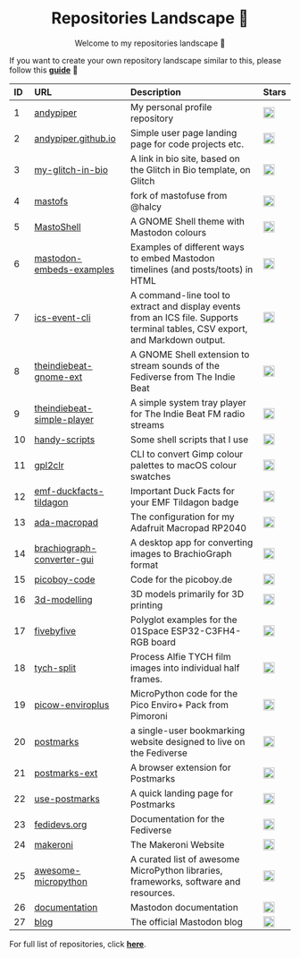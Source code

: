 <h1 align="center">Repositories Landscape 💎</h1>
<p align="center">Welcome to my repositories landscape 👋</p>

If you want to create your own repository landscape similar to this, please follow this [**guide**](./create-repo-landscape.md) 📖


| ID  | URL          | Description                                            | Stars  |
| :-- | :--------------- | :--------------------------------------------- | :------ |
| 1 | <a href="https://github.com/andypiper/andypiper">andypiper</a> | My personal profile repository | <a href="https://github.com/andypiper/andypiper/stargazers"><img alt="GitHub Repo stars" src="https://img.shields.io/github/stars/andypiper/andypiper?style=flat" height="20"/></a> |
| 2 | <a href="https://github.com/andypiper/andypiper.github.io">andypiper.github.io</a> | Simple user page landing page for code projects etc. | <a href="https://github.com/andypiper/andypiper.github.io/stargazers"><img alt="GitHub Repo stars" src="https://img.shields.io/github/stars/andypiper/andypiper.github.io?style=flat" height="20"/></a> |
| 3 | <a href="https://github.com/andypiper/my-glitch-in-bio">my-glitch-in-bio</a> | A link in bio site, based on the Glitch in Bio template, on Glitch | <a href="https://github.com/andypiper/my-glitch-in-bio/stargazers"><img alt="GitHub Repo stars" src="https://img.shields.io/github/stars/andypiper/my-glitch-in-bio?style=flat" height="20"/></a> |
| 4 | <a href="https://github.com/andypiper/mastofs">mastofs</a> | fork of mastofuse from @halcy | <a href="https://github.com/andypiper/mastofs/stargazers"><img alt="GitHub Repo stars" src="https://img.shields.io/github/stars/andypiper/mastofs?style=flat" height="20"/></a> |
| 5 | <a href="https://github.com/andypiper/MastoShell">MastoShell</a> | A GNOME Shell theme with Mastodon colours | <a href="https://github.com/andypiper/MastoShell/stargazers"><img alt="GitHub Repo stars" src="https://img.shields.io/github/stars/andypiper/MastoShell?style=flat" height="20"/></a> |
| 6 | <a href="https://github.com/andypiper/mastodon-embeds-examples">mastodon-embeds-examples</a> | Examples of different ways to embed Mastodon timelines (and posts/toots) in HTML | <a href="https://github.com/andypiper/mastodon-embeds-examples/stargazers"><img alt="GitHub Repo stars" src="https://img.shields.io/github/stars/andypiper/mastodon-embeds-examples?style=flat" height="20"/></a> |
| 7 | <a href="https://github.com/andypiper/ics-event-cli">ics-event-cli</a> | A command-line tool to extract and display events from an ICS file. Supports terminal tables, CSV export, and Markdown output. | <a href="https://github.com/andypiper/ics-event-cli/stargazers"><img alt="GitHub Repo stars" src="https://img.shields.io/github/stars/andypiper/ics-event-cli?style=flat" height="20"/></a> |
| 8 | <a href="https://github.com/andypiper/theindiebeat-gnome-ext">theindiebeat-gnome-ext</a> | A GNOME Shell extension to stream sounds of the Fediverse from The Indie Beat | <a href="https://github.com/andypiper/theindiebeat-gnome-ext/stargazers"><img alt="GitHub Repo stars" src="https://img.shields.io/github/stars/andypiper/theindiebeat-gnome-ext?style=flat" height="20"/></a> |
| 9 | <a href="https://github.com/andypiper/theindiebeat-simple-player">theindiebeat-simple-player</a> | A simple system tray player for The Indie Beat FM radio streams | <a href="https://github.com/andypiper/theindiebeat-simple-player/stargazers"><img alt="GitHub Repo stars" src="https://img.shields.io/github/stars/andypiper/theindiebeat-simple-player?style=flat" height="20"/></a> |
| 10 | <a href="https://github.com/andypiper/handy-scripts">handy-scripts</a> | Some shell scripts that I use | <a href="https://github.com/andypiper/handy-scripts/stargazers"><img alt="GitHub Repo stars" src="https://img.shields.io/github/stars/andypiper/handy-scripts?style=flat" height="20"/></a> |
| 11 | <a href="https://github.com/andypiper/gpl2clr">gpl2clr</a> | CLI to convert Gimp colour palettes to macOS colour swatches | <a href="https://github.com/andypiper/gpl2clr/stargazers"><img alt="GitHub Repo stars" src="https://img.shields.io/github/stars/andypiper/gpl2clr?style=flat" height="20"/></a> |
| 12 | <a href="https://github.com/andypiper/emf-duckfacts-tildagon">emf-duckfacts-tildagon</a> | Important Duck Facts for your EMF Tildagon badge | <a href="https://github.com/andypiper/emf-duckfacts-tildagon/stargazers"><img alt="GitHub Repo stars" src="https://img.shields.io/github/stars/andypiper/emf-duckfacts-tildagon?style=flat" height="20"/></a> |
| 13 | <a href="https://github.com/andypiper/ada-macropad">ada-macropad</a> | The configuration for my Adafruit Macropad RP2040 | <a href="https://github.com/andypiper/ada-macropad/stargazers"><img alt="GitHub Repo stars" src="https://img.shields.io/github/stars/andypiper/ada-macropad?style=flat" height="20"/></a> |
| 14 | <a href="https://github.com/andypiper/brachiograph-converter-gui">brachiograph-converter-gui</a> | A desktop app for converting images to BrachioGraph format | <a href="https://github.com/andypiper/brachiograph-converter-gui/stargazers"><img alt="GitHub Repo stars" src="https://img.shields.io/github/stars/andypiper/brachiograph-converter-gui?style=flat" height="20"/></a> |
| 15 | <a href="https://github.com/andypiper/picoboy-code">picoboy-code</a> | Code for the picoboy.de | <a href="https://github.com/andypiper/picoboy-code/stargazers"><img alt="GitHub Repo stars" src="https://img.shields.io/github/stars/andypiper/picoboy-code?style=flat" height="20"/></a> |
| 16 | <a href="https://github.com/andypiper/3d-modelling">3d-modelling</a> | 3D models primarily for 3D printing | <a href="https://github.com/andypiper/3d-modelling/stargazers"><img alt="GitHub Repo stars" src="https://img.shields.io/github/stars/andypiper/3d-modelling?style=flat" height="20"/></a> |
| 17 | <a href="https://github.com/andypiper/fivebyfive">fivebyfive</a> | Polyglot examples for the 01Space ESP32-C3FH4-RGB board | <a href="https://github.com/andypiper/fivebyfive/stargazers"><img alt="GitHub Repo stars" src="https://img.shields.io/github/stars/andypiper/fivebyfive?style=flat" height="20"/></a> |
| 18 | <a href="https://github.com/andypiper/tych-split">tych-split</a> | Process Alfie TYCH film images into individual half frames. | <a href="https://github.com/andypiper/tych-split/stargazers"><img alt="GitHub Repo stars" src="https://img.shields.io/github/stars/andypiper/tych-split?style=flat" height="20"/></a> |
| 19 | <a href="https://github.com/andypiper/picow-enviroplus">picow-enviroplus</a> | MicroPython code for the Pico Enviro+ Pack from Pimoroni | <a href="https://github.com/andypiper/picow-enviroplus/stargazers"><img alt="GitHub Repo stars" src="https://img.shields.io/github/stars/andypiper/picow-enviroplus?style=flat" height="20"/></a> |
| 20 | <a href="https://github.com/andypiper/postmarks">postmarks</a> | a single-user bookmarking website designed to live on the Fediverse | <a href="https://github.com/andypiper/postmarks/stargazers"><img alt="GitHub Repo stars" src="https://img.shields.io/github/stars/andypiper/postmarks?style=flat" height="20"/></a> |
| 21 | <a href="https://github.com/andypiper/postmarks-ext">postmarks-ext</a> | A browser extension for Postmarks | <a href="https://github.com/andypiper/postmarks-ext/stargazers"><img alt="GitHub Repo stars" src="https://img.shields.io/github/stars/andypiper/postmarks-ext?style=flat" height="20"/></a> |
| 22 | <a href="https://github.com/andypiper/use-postmarks">use-postmarks</a> | A quick landing page for Postmarks | <a href="https://github.com/andypiper/use-postmarks/stargazers"><img alt="GitHub Repo stars" src="https://img.shields.io/github/stars/andypiper/use-postmarks?style=flat" height="20"/></a> |
| 23 | <a href="https://github.com/fediverse-devnet/fedidevs.org">fedidevs.org</a> | Documentation for the Fediverse | <a href="https://github.com/fediverse-devnet/fedidevs.org/stargazers"><img alt="GitHub Repo stars" src="https://img.shields.io/github/stars/fediverse-devnet/fedidevs.org?style=flat" height="20"/></a> |
| 24 | <a href="https://github.com/makeronicc/makeroni">makeroni</a> | The Makeroni Website | <a href="https://github.com/makeronicc/makeroni/stargazers"><img alt="GitHub Repo stars" src="https://img.shields.io/github/stars/makeronicc/makeroni?style=flat" height="20"/></a> |
| 25 | <a href="https://github.com/mcauser/awesome-micropython">awesome-micropython</a> | A curated list of awesome MicroPython libraries, frameworks, software and resources. | <a href="https://github.com/mcauser/awesome-micropython/stargazers"><img alt="GitHub Repo stars" src="https://img.shields.io/github/stars/mcauser/awesome-micropython?style=flat" height="20"/></a> |
| 26 | <a href="https://github.com/mastodon/documentation">documentation</a> | Mastodon documentation | <a href="https://github.com/mastodon/documentation/stargazers"><img alt="GitHub Repo stars" src="https://img.shields.io/github/stars/mastodon/documentation?style=flat" height="20"/></a> |
| 27 | <a href="https://github.com/mastodon/blog">blog</a> | The official Mastodon blog | <a href="https://github.com/mastodon/blog/stargazers"><img alt="GitHub Repo stars" src="https://img.shields.io/github/stars/mastodon/blog?style=flat" height="20"/></a> |

For full list of repositories, click [**here**](https://github.com/andypiper?tab=repositories&q=&type=&language=&sort=stargazers).
